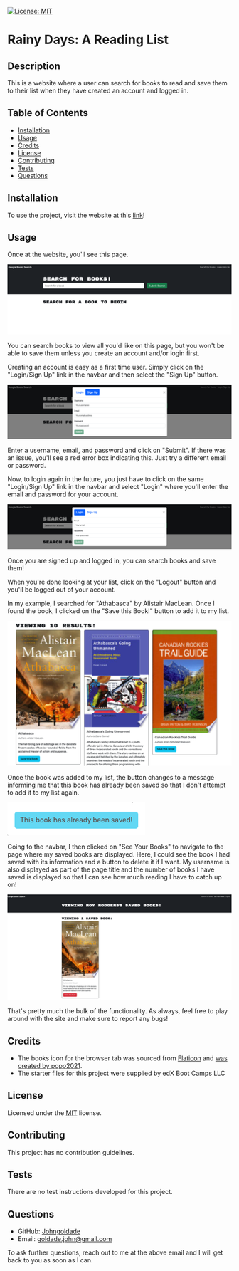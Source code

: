 [![License: MIT](https://img.shields.io/badge/License-MIT-yellow.svg)](https://opensource.org/licenses/MIT)

# Rainy Days: A Reading List

## Description

This is a website where a user can search for books to read and save them to their list when they have created an account and logged in.

## Table of Contents

- [Installation](#installation)
- [Usage](#usage)
- [Credits](#credits)
- [License](#license)
- [Contributing](#contributing)
- [Tests](#tests)
- [Questions](#questions)

## Installation

To use the project, visit the website at this [link](https://rainy-days-jufn.onrender.com/saved)!

## Usage

Once at the website, you'll see this page.

![Image of home page with a navbar and searchbar](./readme-assets/homePage.png)

You can search books to view all you'd like on this page, but you won't be able to save them unless you create an account and/or login first.

Creating an account is easy as a first time user. Simply click on the "Login/Sign Up" link in the navbar and then select the "Sign Up" button. 

![Image of signup form asking for a username, email, and password](./readme-assets/signup.png)

Enter a username, email, and password and click on "Submit". If there was an issue, you'll see a red error box indicating this. Just try a different email or password. 

Now, to login again in the future, you just have to click on the same "Login/Sign Up" link in the navbar and select "Login" where you'll enter the email and password for your account.

![Image of login form asking for your email and password](./readme-assets/login.png)

Once you are signed up and logged in, you can search books and save them! 

When you're done looking at your list, click on the "Logout" button and you'll be logged out of your account.

In my example, I searched for "Athabasca" by Alistair MacLean. Once I found the book, I clicked on the "Save this Book!" button to add it to my list. 

![Image of "Athabasca" result with the "Save this Book!" button](./readme-assets/search.png)

Once the book was added to my list, the button changes to a message informing me that this book has already been saved so that I don't attempt to add it to my list again.

![Image of "This book has already been saved!" message displayed in place of the button](./readme-assets/bookSaved.png)

Going to the navbar, I then clicked on "See Your Books" to navigate to the page where my saved books are displayed. Here, I could see the book I had saved with its information and a button to delete it if I want. My username is also displayed as part of the page title and the number of books I have saved is displayed so that I can see how much reading I have to catch up on!

![Image of saved books page displaying peronalized title, number of books, and cards with my saved book's information and a button to delete it](./readme-assets/savedBook.png)

That's pretty much the bulk of the functionality. As always, feel free to play around with the site and make sure to report any bugs!

## Credits

- The books icon for the browser tab was sourced from [Flaticon](https://www.flaticon.com/) and [was created by popo2021](https://www.flaticon.com/free-icons/library).
- The starter files for this project were supplied by edX Boot Camps LLC

## License

Licensed under the [MIT](./LICENSE) license.

## Contributing

This project has no contribution guidelines.

## Tests

There are no test instructions developed for this project.

## Questions

- GitHub: [Johngoldade](https://github.com/Johngoldade)
- Email: [goldade.john@gmail.com](mailto:goldade.john@gmail.com)

To ask further questions, reach out to me at the above email and I will get back to you as soon as I can.